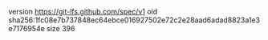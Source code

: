 version https://git-lfs.github.com/spec/v1
oid sha256:1fc08e7b737848ec64ebce016927502e72c2e28aad6adad8823a1e3e7176954e
size 396
